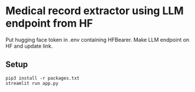 # Medical record extractor using LLM endpoint from HF

Put hugging face token in .env containing HFBearer.
Make LLM endpoint on HF and update link.

## Setup 
```
pip3 install -r packages.txt
streamlit run app.py
```


